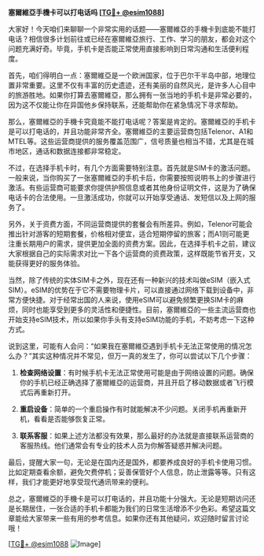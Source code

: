 **塞爾維亞手機卡可以打电话吗 [[TG💪+ @esim1088](https://t.me/s/esim1088)]**

大家好！今天咱们来聊聊一个非常实用的话题——塞爾維亞的手機卡到底能不能打电话？相信很多计划前往或已经在塞爾維亞旅行、工作、学习的朋友，都会对这个问题充满好奇。毕竟，手机卡是否能正常使用直接影响到日常沟通和生活便利程度。

首先，咱们得明白一点：塞爾維亞是一个欧洲国家，位于巴尔干半岛中部，地理位置非常重要。这里不仅有丰富的历史遗迹，还有美丽的自然风光，是许多人心目中的旅游胜地。如果你打算去塞爾維亞，那么拥有一张当地的手机卡是非常必要的，因为这不仅能让你在异国他乡保持联系，还能帮助你在紧急情况下寻求帮助。

那么，塞爾維亞的手機卡究竟能不能打电话呢？答案是肯定的。塞爾維亞的手机卡是可以打电话的，并且功能非常齐全。塞爾維亞的主要运营商包括Telenor、A1和MTEL等。这些运营商提供的服务覆盖范围广，信号质量也相当不错，尤其是在城市地区，通话和数据连接都非常稳定。

不过，在选择手机卡时，有几个方面需要特别注意。首先就是SIM卡的激活问题。一般来说，当你购买了一张塞爾維亞的手机卡后，你需要按照说明书上的步骤进行激活。有些运营商可能要求你提供护照信息或者其他身份证明文件，这是为了确保电话卡的合法使用。一旦激活成功，你就可以开始享受通话、发短信以及上网的服务了。

另外，关于资费方面，不同运营商提供的套餐会有所差异。例如，Telenor可能会推出针对游客的短期套餐，价格相对便宜，适合短期停留的旅客；而A1则可能更注重长期用户的需求，提供更加全面的资费方案。因此，在选择手机卡之前，建议大家根据自己的实际需求对比一下各个运营商的资费政策，这样既能节省开支，又能获得更好的服务体验。

当然，除了传统的实体SIM卡之外，现在还有一种新兴的技术叫做eSIM（嵌入式SIM）。eSIM的优势在于它不需要物理卡片，可以直接通过网络下载到设备中，非常方便快捷。对于经常出国的人来说，使用eSIM可以避免频繁更换SIM卡的麻烦，同时也能享受到更多的灵活性和便捷性。目前，塞爾維亞的一些主流运营商也开始支持eSIM技术，所以如果你手头有支持eSIM功能的手机，不妨考虑一下这种方式。

说到这里，可能有人会问：“如果我在塞爾維亞遇到手机卡无法正常使用的情况怎么办？”其实这种情况并不常见，但万一真的发生了，你可以尝试以下几个步骤：

1. **检查网络设置**：有时候手机卡无法正常使用可能是由于网络设置的问题。确保你的手机已经正确选择了塞爾維亞的运营商，并且开启了移动数据或者飞行模式后再重新打开。
   
2. **重启设备**：简单的一个重启操作有时就能解决不少问题。关闭手机再重新开机，看看是否能够恢复正常。

3. **联系客服**：如果上述方法都没有效果，那么最好的办法就是直接联系运营商的客服热线。他们通常会有专业的技术人员为你解答疑惑并解决问题。

最后，提醒大家一句，无论是在国内还是国外，都要养成良好的手机卡使用习惯。比如定期查看余额，避免欠费停机；妥善保管好个人信息，防止泄露等等。只有这样，我们才能更好地享受现代通讯带来的便利。

总之，塞爾維亞的手機卡是可以打电话的，并且功能十分强大。无论是短期访问还是长期居住，一张合适的手机卡都能为我们的日常生活增添不少色彩。希望这篇文章能给大家带来一些有用的参考信息。如果你还有其他疑问，欢迎随时留言讨论哦！

[[TG💪+ @esim1088](https://t.me/s/esim1088) ![Image](https://i.postimg.cc/4NQfJmqS/Snipaste-2025-05-13-00-14-12.png)]